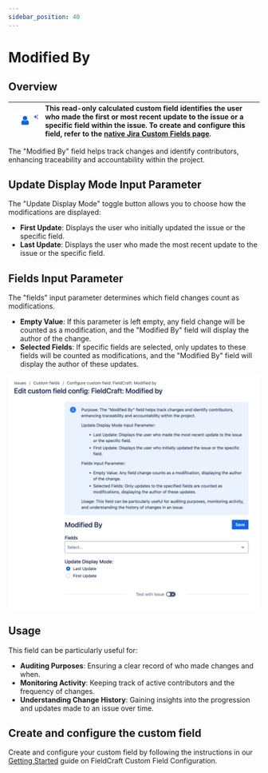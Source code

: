```yaml
---
sidebar_position: 40
---
```


# Modified By

## Overview

| ![](./img/modified-by.png) | This read-only calculated custom field identifies the user who made the first or most recent update to the issue or a specific field within the issue. To create and configure this field, refer to the [native Jira Custom Fields page](../getting-started.md).  |
|---|:---|


The "Modified By" field helps track changes and identify contributors, enhancing traceability and accountability within the project.


## Update Display Mode Input Parameter
The "Update Display Mode" toggle button allows you to choose how the modifications are displayed:

- **First Update**: Displays the user who initially updated the issue or the specific field.
- **Last Update**: Displays the user who made the most recent update to the issue or the specific field.


## Fields Input Parameter
The "fields" input parameter determines which field changes count as modifications. 

- **Empty Value**: If this parameter is left empty, any field change will be counted as a modification, and the "Modified By" field will display the author of the change.
- **Selected Fields**: If specific fields are selected, only updates to these fields will be counted as modifications, and the "Modified By" field will display the author of these updates.

![](./img/modified-by-config.png)


## Usage
This field can be particularly useful for:
- **Auditing Purposes**: Ensuring a clear record of who made changes and when.
- **Monitoring Activity**: Keeping track of active contributors and the frequency of changes.
- **Understanding Change History**: Gaining insights into the progression and updates made to an issue over time.


## Create and configure the custom field

Create and configure your custom field by following the instructions in our [Getting Started](../getting-started.md) guide on FieldCraft Custom Field Configuration.